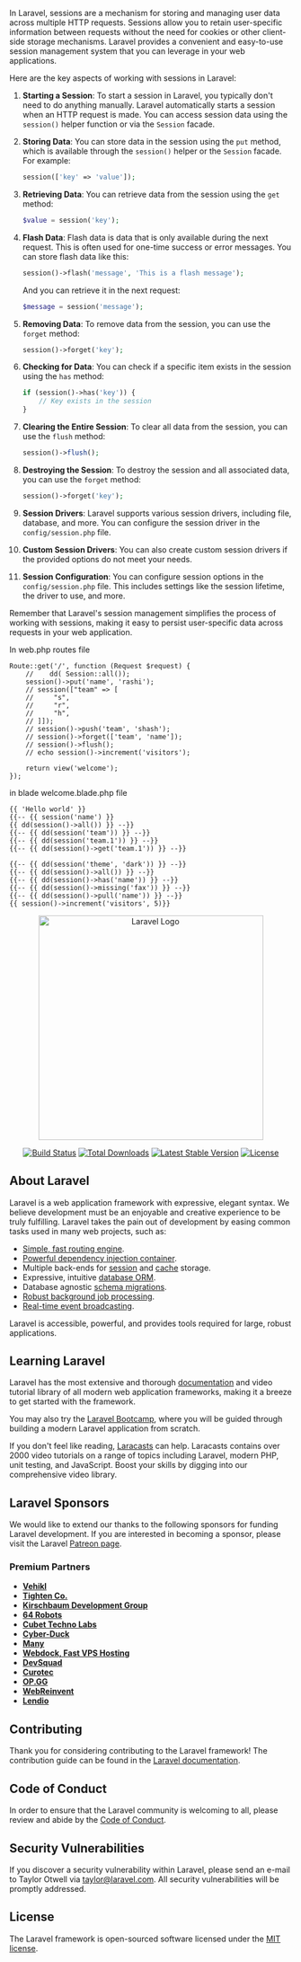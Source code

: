 
In Laravel, sessions are a mechanism for storing and managing user data across multiple HTTP requests. Sessions allow you to retain user-specific information between requests without the need for cookies or other client-side storage mechanisms. Laravel provides a convenient and easy-to-use session management system that you can leverage in your web applications.

Here are the key aspects of working with sessions in Laravel:

1. **Starting a Session**: To start a session in Laravel, you typically don't need to do anything manually. Laravel automatically starts a session when an HTTP request is made. You can access session data using the `session()` helper function or via the `Session` facade.

2. **Storing Data**: You can store data in the session using the `put` method, which is available through the `session()` helper or the `Session` facade. For example:

   ```php
   session(['key' => 'value']);
   ```

3. **Retrieving Data**: You can retrieve data from the session using the `get` method:

   ```php
   $value = session('key');
   ```

4. **Flash Data**: Flash data is data that is only available during the next request. This is often used for one-time success or error messages. You can store flash data like this:

   ```php
   session()->flash('message', 'This is a flash message');
   ```

   And you can retrieve it in the next request:

   ```php
   $message = session('message');
   ```

5. **Removing Data**: To remove data from the session, you can use the `forget` method:

   ```php
   session()->forget('key');
   ```

6. **Checking for Data**: You can check if a specific item exists in the session using the `has` method:

   ```php
   if (session()->has('key')) {
       // Key exists in the session
   }
   ```

7. **Clearing the Entire Session**: To clear all data from the session, you can use the `flush` method:

   ```php
   session()->flush();
   ```

8. **Destroying the Session**: To destroy the session and all associated data, you can use the `forget` method:

   ```php
   session()->forget('key');
   ```

9. **Session Drivers**: Laravel supports various session drivers, including file, database, and more. You can configure the session driver in the `config/session.php` file.

10. **Custom Session Drivers**: You can also create custom session drivers if the provided options do not meet your needs.

11. **Session Configuration**: You can configure session options in the `config/session.php` file. This includes settings like the session lifetime, the driver to use, and more.

Remember that Laravel's session management simplifies the process of working with sessions, making it easy to persist user-specific data across requests in your web application.



In web.php routes file
```
Route::get('/', function (Request $request) {
    //    dd( Session::all());
    session()->put('name', 'rashi');
    // session(["team" => [
    //     "s",
    //     "r",
    //     "h",
    // ]]);
    // session()->push('team', 'shash');
    // session()->forget(['team', 'name']);
    // session()->flush();
    // echo session()->increment('visitors');

    return view('welcome');
});
```

in blade welcome.blade.php file
```
{{ 'Hello world' }}
{{-- {{ session('name') }}
{{ dd(session()->all()) }} --}}
{{-- {{ dd(session('team')) }} --}}
{{-- {{ dd(session('team.1')) }} --}}
{{-- {{ dd(session()->get('team.1')) }} --}}

{{-- {{ dd(session('theme', 'dark')) }} --}}
{{-- {{ dd(session()->all()) }} --}}
{{-- {{ dd(session()->has('name')) }} --}}
{{-- {{ dd(session()->missing('fax')) }} --}}
{{-- {{ dd(session()->pull('name')) }} --}}
{{ session()->increment('visitors', 5)}}
```


<p align="center"><a href="https://laravel.com" target="_blank"><img src="https://raw.githubusercontent.com/laravel/art/master/logo-lockup/5%20SVG/2%20CMYK/1%20Full%20Color/laravel-logolockup-cmyk-red.svg" width="400" alt="Laravel Logo"></a></p>

<p align="center">
<a href="https://github.com/laravel/framework/actions"><img src="https://github.com/laravel/framework/workflows/tests/badge.svg" alt="Build Status"></a>
<a href="https://packagist.org/packages/laravel/framework"><img src="https://img.shields.io/packagist/dt/laravel/framework" alt="Total Downloads"></a>
<a href="https://packagist.org/packages/laravel/framework"><img src="https://img.shields.io/packagist/v/laravel/framework" alt="Latest Stable Version"></a>
<a href="https://packagist.org/packages/laravel/framework"><img src="https://img.shields.io/packagist/l/laravel/framework" alt="License"></a>
</p>

## About Laravel

Laravel is a web application framework with expressive, elegant syntax. We believe development must be an enjoyable and creative experience to be truly fulfilling. Laravel takes the pain out of development by easing common tasks used in many web projects, such as:

- [Simple, fast routing engine](https://laravel.com/docs/routing).
- [Powerful dependency injection container](https://laravel.com/docs/container).
- Multiple back-ends for [session](https://laravel.com/docs/session) and [cache](https://laravel.com/docs/cache) storage.
- Expressive, intuitive [database ORM](https://laravel.com/docs/eloquent).
- Database agnostic [schema migrations](https://laravel.com/docs/migrations).
- [Robust background job processing](https://laravel.com/docs/queues).
- [Real-time event broadcasting](https://laravel.com/docs/broadcasting).

Laravel is accessible, powerful, and provides tools required for large, robust applications.

## Learning Laravel

Laravel has the most extensive and thorough [documentation](https://laravel.com/docs) and video tutorial library of all modern web application frameworks, making it a breeze to get started with the framework.

You may also try the [Laravel Bootcamp](https://bootcamp.laravel.com), where you will be guided through building a modern Laravel application from scratch.

If you don't feel like reading, [Laracasts](https://laracasts.com) can help. Laracasts contains over 2000 video tutorials on a range of topics including Laravel, modern PHP, unit testing, and JavaScript. Boost your skills by digging into our comprehensive video library.

## Laravel Sponsors

We would like to extend our thanks to the following sponsors for funding Laravel development. If you are interested in becoming a sponsor, please visit the Laravel [Patreon page](https://patreon.com/taylorotwell).

### Premium Partners

- **[Vehikl](https://vehikl.com/)**
- **[Tighten Co.](https://tighten.co)**
- **[Kirschbaum Development Group](https://kirschbaumdevelopment.com)**
- **[64 Robots](https://64robots.com)**
- **[Cubet Techno Labs](https://cubettech.com)**
- **[Cyber-Duck](https://cyber-duck.co.uk)**
- **[Many](https://www.many.co.uk)**
- **[Webdock, Fast VPS Hosting](https://www.webdock.io/en)**
- **[DevSquad](https://devsquad.com)**
- **[Curotec](https://www.curotec.com/services/technologies/laravel/)**
- **[OP.GG](https://op.gg)**
- **[WebReinvent](https://webreinvent.com/?utm_source=laravel&utm_medium=github&utm_campaign=patreon-sponsors)**
- **[Lendio](https://lendio.com)**

## Contributing

Thank you for considering contributing to the Laravel framework! The contribution guide can be found in the [Laravel documentation](https://laravel.com/docs/contributions).

## Code of Conduct

In order to ensure that the Laravel community is welcoming to all, please review and abide by the [Code of Conduct](https://laravel.com/docs/contributions#code-of-conduct).

## Security Vulnerabilities

If you discover a security vulnerability within Laravel, please send an e-mail to Taylor Otwell via [taylor@laravel.com](mailto:taylor@laravel.com). All security vulnerabilities will be promptly addressed.

## License

The Laravel framework is open-sourced software licensed under the [MIT license](https://opensource.org/licenses/MIT).
